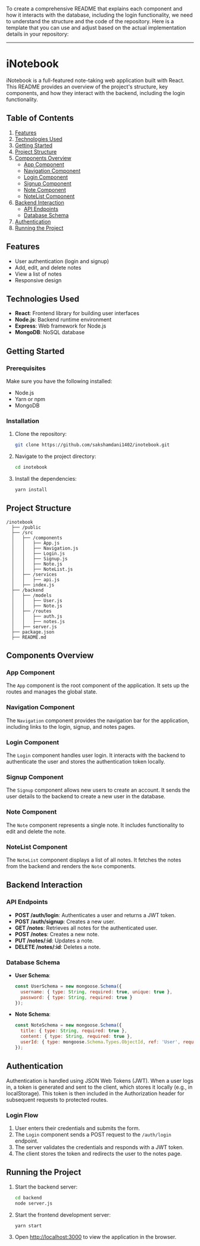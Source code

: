 To create a comprehensive README that explains each component and how it interacts with the database, including the login functionality, we need to understand the structure and the code of the repository. Here is a template that you can use and adjust based on the actual implementation details in your repository:

---

# iNotebook

iNotebook is a full-featured note-taking web application built with React. This README provides an overview of the project's structure, key components, and how they interact with the backend, including the login functionality.

## Table of Contents

1. [Features](#features)
2. [Technologies Used](#technologies-used)
3. [Getting Started](#getting-started)
4. [Project Structure](#project-structure)
5. [Components Overview](#components-overview)
    - [App Component](#app-component)
    - [Navigation Component](#navigation-component)
    - [Login Component](#login-component)
    - [Signup Component](#signup-component)
    - [Note Component](#note-component)
    - [NoteList Component](#notelist-component)
6. [Backend Interaction](#backend-interaction)
    - [API Endpoints](#api-endpoints)
    - [Database Schema](#database-schema)
7. [Authentication](#authentication)
8. [Running the Project](#running-the-project)

## Features

- User authentication (login and signup)
- Add, edit, and delete notes
- View a list of notes
- Responsive design

## Technologies Used

- **React**: Frontend library for building user interfaces
- **Node.js**: Backend runtime environment
- **Express**: Web framework for Node.js
- **MongoDB**: NoSQL database

## Getting Started

### Prerequisites

Make sure you have the following installed:

- Node.js
- Yarn or npm
- MongoDB

### Installation

1. Clone the repository:
   ```sh
   git clone https://github.com/sakshamdani1402/inotebook.git
   ```
2. Navigate to the project directory:
   ```sh
   cd inotebook
   ```
3. Install the dependencies:
   ```sh
   yarn install
   ```

## Project Structure

```
/inotebook
  ├── /public
  ├── /src
  │   ├── /components
  │   │   ├── App.js
  │   │   ├── Navigation.js
  │   │   ├── Login.js
  │   │   ├── Signup.js
  │   │   ├── Note.js
  │   │   ├── NoteList.js
  │   ├── /services
  │   │   ├── api.js
  │   ├── index.js
  ├── /backend
  │   ├── /models
  │   │   ├── User.js
  │   │   ├── Note.js
  │   ├── /routes
  │   │   ├── auth.js
  │   │   ├── notes.js
  │   ├── server.js
  ├── package.json
  ├── README.md
```

## Components Overview

### App Component

The `App` component is the root component of the application. It sets up the routes and manages the global state.

### Navigation Component

The `Navigation` component provides the navigation bar for the application, including links to the login, signup, and notes pages.

### Login Component

The `Login` component handles user login. It interacts with the backend to authenticate the user and stores the authentication token locally.

### Signup Component

The `Signup` component allows new users to create an account. It sends the user details to the backend to create a new user in the database.

### Note Component

The `Note` component represents a single note. It includes functionality to edit and delete the note.

### NoteList Component

The `NoteList` component displays a list of all notes. It fetches the notes from the backend and renders the `Note` components.

## Backend Interaction

### API Endpoints

- **POST /auth/login**: Authenticates a user and returns a JWT token.
- **POST /auth/signup**: Creates a new user.
- **GET /notes**: Retrieves all notes for the authenticated user.
- **POST /notes**: Creates a new note.
- **PUT /notes/:id**: Updates a note.
- **DELETE /notes/:id**: Deletes a note.

### Database Schema

- **User Schema**:
  ```js
  const UserSchema = new mongoose.Schema({
    username: { type: String, required: true, unique: true },
    password: { type: String, required: true }
  });
  ```

- **Note Schema**:
  ```js
  const NoteSchema = new mongoose.Schema({
    title: { type: String, required: true },
    content: { type: String, required: true },
    userId: { type: mongoose.Schema.Types.ObjectId, ref: 'User', required: true }
  });
  ```

## Authentication

Authentication is handled using JSON Web Tokens (JWT). When a user logs in, a token is generated and sent to the client, which stores it locally (e.g., in localStorage). This token is then included in the Authorization header for subsequent requests to protected routes.

### Login Flow

1. User enters their credentials and submits the form.
2. The `Login` component sends a POST request to the `/auth/login` endpoint.
3. The server validates the credentials and responds with a JWT token.
4. The client stores the token and redirects the user to the notes page.

## Running the Project

1. Start the backend server:
   ```sh
   cd backend
   node server.js
   ```
2. Start the frontend development server:
   ```sh
   yarn start
   ```
3. Open [http://localhost:3000](http://localhost:3000) to view the application in the browser.

